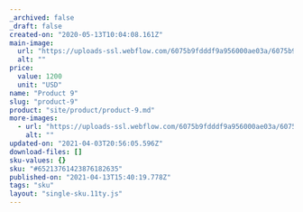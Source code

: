 ```yaml
---
_archived: false
_draft: false
created-on: "2020-05-13T10:04:08.161Z"
main-image:
  url: "https://uploads-ssl.webflow.com/6075b9fdddf9a956000ae03a/6075b9fdddf9a972fe0ae166_Rectangle%20-1%402x.jpg"
  alt: ""
price:
  value: 1200
  unit: "USD"
name: "Product 9"
slug: "product-9"
product: "site/product/product-9.md"
more-images:
  - url: "https://uploads-ssl.webflow.com/6075b9fdddf9a956000ae03a/6075b9fdddf9a9aaa40ae13e_pack1.jpg"
    alt: ""
updated-on: "2021-04-03T20:56:05.596Z"
download-files: []
sku-values: {}
sku: "#65213761423876182635"
published-on: "2021-04-13T15:40:19.778Z"
tags: "sku"
layout: "single-sku.11ty.js"
---
```



